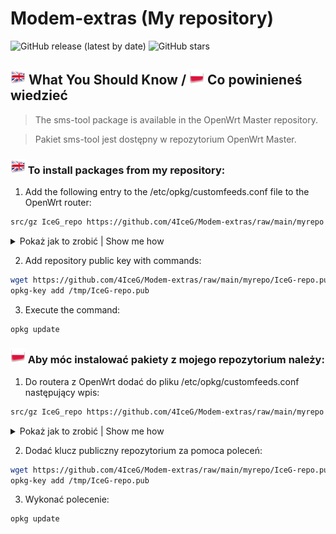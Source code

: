 # Modem-extras (My repository)
![GitHub release (latest by date)](https://img.shields.io/github/v/release/4IceG/Modem-extras?style=flat-square)
![GitHub stars](https://img.shields.io/github/stars/4IceG/Modem-extras?style=flat-square)

## <img src="https://raw.githubusercontent.com/4IceG/Personal_data/master/dooffy_design_icons_EU_flags_United_Kingdom.png" height="24"> What You Should Know / <img src="https://raw.githubusercontent.com/4IceG/Personal_data/master/dooffy_design_icons_EU_flags_Poland.png" height="24"> Co powinieneś wiedzieć
> The sms-tool package is available in the OpenWrt Master repository. 

> Pakiet sms-tool jest dostępny w repozytorium OpenWrt Master.

### <img src="https://raw.githubusercontent.com/4IceG/Personal_data/master/dooffy_design_icons_EU_flags_United_Kingdom.png" height="24"> To install packages from my repository:

1) Add the following entry to the /etc/opkg/customfeeds.conf file to the OpenWrt router:
``` bash
src/gz IceG_repo https://github.com/4IceG/Modem-extras/raw/main/myrepo
```
<details>
   <summary>Pokaż jak to zrobić | Show me how</summary>
   
![](https://github.com/4IceG/Personal_data/blob/master/repo1.PNG?raw=true)
![](https://github.com/4IceG/Personal_data/blob/master/repo2.png?raw=true)

</details>

2) Add repository public key with commands:
``` bash
wget https://github.com/4IceG/Modem-extras/raw/main/myrepo/IceG-repo.pub -O /tmp/IceG-repo.pub
opkg-key add /tmp/IceG-repo.pub
```
3) Execute the command:
``` bash
opkg update
```

### <img src="https://raw.githubusercontent.com/4IceG/Personal_data/master/dooffy_design_icons_EU_flags_Poland.png" height="24"> Aby móc instalować pakiety z mojego repozytorium należy: 

1) Do routera z OpenWrt dodać do pliku /etc/opkg/customfeeds.conf następujący wpis:
``` bash
src/gz IceG_repo https://github.com/4IceG/Modem-extras/raw/main/myrepo
```

<details>
   <summary>Pokaż jak to zrobić | Show me how</summary>
   
![](https://github.com/4IceG/Personal_data/blob/master/repo1.PNG?raw=true)
![](https://github.com/4IceG/Personal_data/blob/master/repo2.png?raw=true)

</details>

2) Dodać klucz publiczny repozytorium za pomoca poleceń:
``` bash
wget https://github.com/4IceG/Modem-extras/raw/main/myrepo/IceG-repo.pub -O /tmp/IceG-repo.pub
opkg-key add /tmp/IceG-repo.pub
```
3) Wykonać polecenie:
``` bash
opkg update
```
